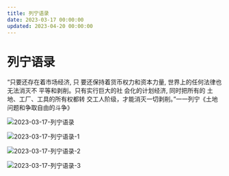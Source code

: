 ```yaml
---
title: 列宁语录
date: 2023-03-17 00:00:00
updated: 2023-04-20 00:00:00
---
```


# 列宁语录

“只要还存在着市场经济, 只 要还保持着货币权力和资本力量, 世界上的任何法律也无法消灭不 平等和剥削。只有实行巨大的社 会化的计划经济, 同时把所有的 土地、工厂、工具的所有权都转 交工人阶级，才能消灭一切剥削。”一一列宁《土地问题和争取自由的斗争》

![2023-03-17-列宁语录](assets/2023-03-17-列宁语录.jpeg)

![2023-03-17-列宁语录-1](assets/2023-03-17-列宁语录-1.jpeg)

![2023-03-17-列宁语录-2](assets/2023-03-17-列宁语录-2.jpeg)

![2023-03-17-列宁语录-3](assets/2023-03-17-列宁语录-3.png)

